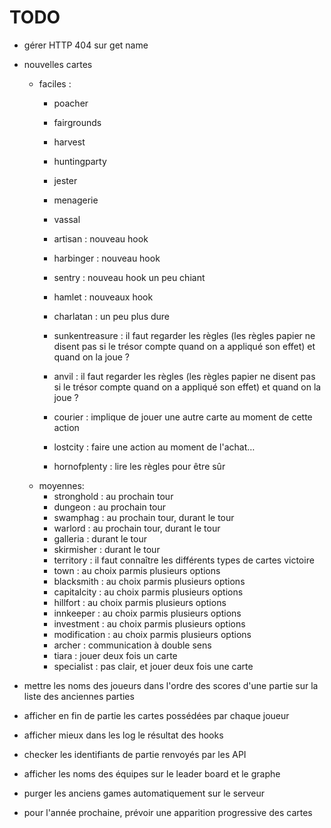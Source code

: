 
# TODO

- gérer HTTP 404 sur get name
- nouvelles cartes
  - faciles :
    - poacher
    - fairgrounds
    - harvest
    - huntingparty
    - jester
    - menagerie
    - vassal

    - artisan : nouveau hook
    - harbinger : nouveau hook
    - sentry : nouveau hook un peu chiant
    - hamlet : nouveaux hook
    - charlatan : un peu plus dure
    - sunkentreasure : il faut regarder les règles (les règles papier ne disent pas si le trésor compte quand on a appliqué son effet) et quand on la joue ?
    - anvil : il faut regarder les règles (les règles papier ne disent pas si le trésor compte quand on a appliqué son effet) et quand on la joue ?
    - courier : implique de jouer une autre carte au moment de cette action
    - lostcity : faire une action au moment de l'achat…
    - hornofplenty : lire les règles pour être sûr
  - moyennes:
    - stronghold : au prochain tour
    - dungeon : au prochain tour
    - swamphag : au prochain tour, durant le tour
    - warlord : au prochain tour, durant le tour
    - galleria : durant le tour
    - skirmisher : durant le tour
    - territory : il faut connaître les différents types de cartes victoire
    - town : au choix parmis plusieurs options
    - blacksmith : au choix parmis plusieurs options
    - capitalcity : au choix parmis plusieurs options
    - hillfort : au choix parmis plusieurs options
    - innkeeper : au choix parmis plusieurs options
    - investment : au choix parmis plusieurs options
    - modification : au choix parmis plusieurs options
    - archer : communication à double sens
    - tiara : jouer deux fois un carte
    - specialist : pas clair, et jouer deux fois une carte

- mettre les noms des joueurs dans l'ordre des scores d'une partie sur la liste des anciennes parties
- afficher en fin de partie les cartes possédées par chaque joueur
- afficher mieux dans les log le résultat des hooks
- checker les identifiants de partie renvoyés par les API
- afficher les noms des équipes sur le leader board et le graphe
- purger les anciens games automatiquement sur le serveur
- pour l'année prochaine, prévoir une apparition progressive des cartes

